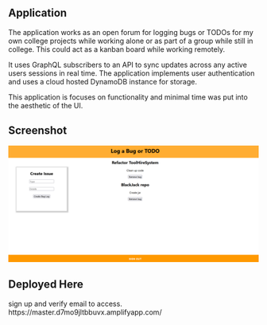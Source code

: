<h2>Application</h2>
<p>The application works as an open forum for logging bugs or TODOs for my own college projects while working alone or as part of a group while still in college. This could act as a kanban board while working remotely.</p> 
<p>It uses GraphQL subscribers to an API to sync updates across any active users sessions in real time. The application implements user authentication and uses a cloud hosted DynamoDB instance for storage.</p>
<p>This application is focuses on functionality and minimal time was put into the aesthetic of the UI.</p>
<h2>Screenshot</h2>
<img src="BugLog.PNG">
<h2> Deployed Here </h2>
sign up and verify email to access. 
https://master.d7mo9jltbbuvx.amplifyapp.com/
